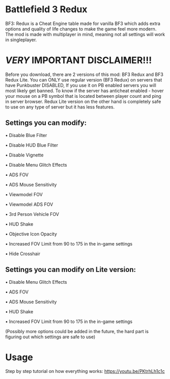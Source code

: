 # Battlefield 3 Redux

BF3: Redux is a Cheat Engine table made for vanilla BF3 which adds extra options and quality of life changes to make the game feel more modern. The mod is made with multiplayer in mind, meaning not all settings will work in singleplayer.

# *VERY* IMPORTANT DISCLAIMER!!!

Before you download, there are 2 versions of this mod: BF3 Redux and BF3 Redux Lite. You can ONLY use regular version (BF3 Redux) on servers that have Punkbuster DISABLED, If you use it on PB enabled servers you will most likely get banned. To know if the server has anticheat enabled - hover your mouse on a PB symbol that is located between player count and ping in server browser. Redux Lite version on the other hand is completely safe to use on any type of server but it has less features.
 
## Settings you can modify:

• Disable Blue Filter 

• Disable HUD Blue Filter 

• Disable Vignette 

• Disable Menu Glitch Effects 

• ADS FOV 

• ADS Mouse Sensitivity 

• Viewmodel FOV 

• Viewmodel ADS FOV 

• 3rd Person Vehicle FOV 

• HUD Shake 

• Objective Icon Opacity 

• Increased FOV Limit from 90 to 175 in the in-game settings 

• Hide Crosshair 

## Settings you can modify on Lite version:

• Disable Menu Glitch Effects

• ADS FOV

• ADS Mouse Sensitivity

• HUD Shake

• Increased FOV Limit from 90 to 175 in the in-game settings

(Possibly more options could be added in the future, the hard part is figuring out which settings are safe to use)

# Usage

Step by step tutorial on how everything works: https://youtu.be/PKtrhLh1c1c










